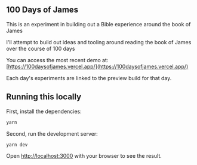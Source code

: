 ## 100 Days of James

This is an experiment in building out a Bible experience around the book of James

I'll attempt to build out ideas and tooling around reading the book of James over the course of 100 days

You can access the most recent demo at: [https://100daysofjames.vercel.app/](https://100daysofjames.vercel.app/)

Each day's experiments are linked to the preview build for that day.

## Running this locally

First, install the dependencies:

```bash
yarn
```

Second, run the development server:

```bash
yarn dev
```

Open [http://localhost:3000](http://localhost:3000) with your browser to see the result.
